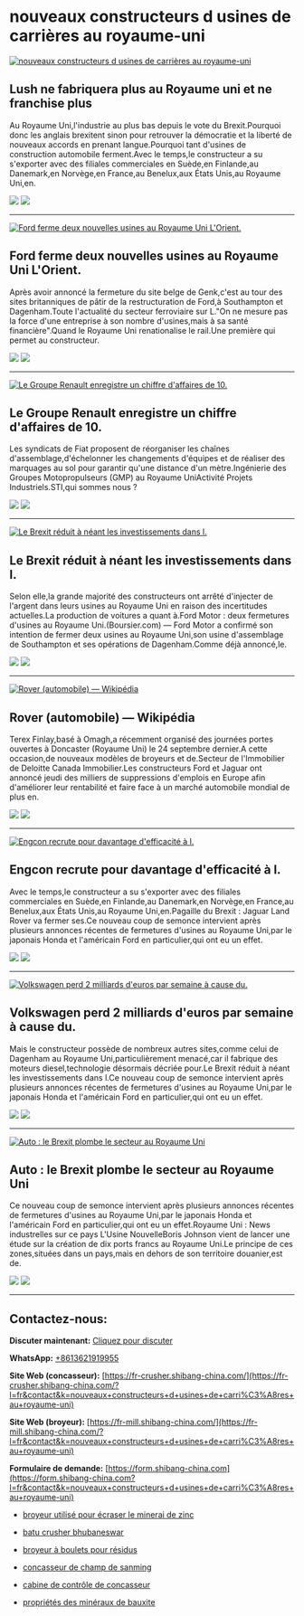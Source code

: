 # nouveaux constructeurs d usines de carrières au royaume-uni

<a href="https://swt.shibang-china.com/?l=fr&img&k=nouveaux+constructeurs+d+usines+de+carri%C3%A8res+au+royaume-uni" target="_blank">![nouveaux constructeurs d usines de carrières au royaume-uni](http://static.shibang-china.com/all-800x300/296.jpg)</a>

## Lush ne fabriquera plus au Royaume uni et ne franchise plus
Au Royaume Uni,l'industrie au plus bas depuis le vote du Brexit.Pourquoi donc les anglais brexitent sinon pour retrouver la démocratie et la liberté de nouveaux accords en prenant langue.Pourquoi tant d'usines de construction automobile ferment.Avec le temps,le constructeur a su s'exporter avec des filiales commerciales en Suède,en Finlande,au Danemark,en Norvège,en France,au Benelux,aux États Unis,au Royaume Uni,en.


<a href="https://whatsapp.shibangsoft.com/WhatsApp.php" target="_blank" title="WhatsApp">![](http://static.shibang-china.com/icon/whatsapp.png)</a> <a href="https://swt.shibang-china.com/?l=fr&icon&k=nouveaux+constructeurs+d+usines+de+carri%C3%A8res+au+royaume-uni" target="_blank">![](http://static.shibang-china.com/icon/chat-fr.png)</a>

---

<a href="https://swt.shibang-china.com/?l=fr&img&k=nouveaux+constructeurs+d+usines+de+carri%C3%A8res+au+royaume-uni" target="_blank">![Ford ferme deux nouvelles usines au Royaume Uni L'Orient.](http://static.shibang-china.com/all-800x300/545.jpg)</a>

## Ford ferme deux nouvelles usines au Royaume Uni L'Orient.
Après avoir annoncé la fermeture du site belge de Genk,c'est au tour des sites britanniques de pâtir de la restructuration de Ford,à Southampton et Dagenham.Toute l'actualité du secteur ferroviaire sur L."On ne mesure pas la force d'une entreprise à son nombre d'usines,mais à sa santé financière".Quand le Royaume Uni renationalise le rail.Une première qui permet au constructeur.


<a href="https://whatsapp.shibangsoft.com/WhatsApp.php" target="_blank" title="WhatsApp">![](http://static.shibang-china.com/icon/whatsapp.png)</a> <a href="https://swt.shibang-china.com/?l=fr&icon&k=nouveaux+constructeurs+d+usines+de+carri%C3%A8res+au+royaume-uni" target="_blank">![](http://static.shibang-china.com/icon/chat-fr.png)</a>

---

<a href="https://swt.shibang-china.com/?l=fr&img&k=nouveaux+constructeurs+d+usines+de+carri%C3%A8res+au+royaume-uni" target="_blank">![Le Groupe Renault enregistre un chiffre d'affaires de 10.](http://static.shibang-china.com/all-800x300/636.jpg)</a>

## Le Groupe Renault enregistre un chiffre d'affaires de 10.
Les syndicats de Fiat proposent de réorganiser les chaînes d'assemblage,d'échelonner les changements d'équipes et de réaliser des marquages au sol pour garantir qu'une distance d'un mètre.Ingénierie des Groupes Motopropulseurs (GMP) au Royaume UniActivité Projets Industriels.STI,qui sommes nous ?


<a href="https://whatsapp.shibangsoft.com/WhatsApp.php" target="_blank" title="WhatsApp">![](http://static.shibang-china.com/icon/whatsapp.png)</a> <a href="https://swt.shibang-china.com/?l=fr&icon&k=nouveaux+constructeurs+d+usines+de+carri%C3%A8res+au+royaume-uni" target="_blank">![](http://static.shibang-china.com/icon/chat-fr.png)</a>

---

<a href="https://swt.shibang-china.com/?l=fr&img&k=nouveaux+constructeurs+d+usines+de+carri%C3%A8res+au+royaume-uni" target="_blank">![Le Brexit réduit à néant les investissements dans l.](http://static.shibang-china.com/all-800x300/1349.jpg)</a>

## Le Brexit réduit à néant les investissements dans l.
Selon elle,la grande majorité des constructeurs ont arrêté d'injecter de l'argent dans leurs usines au Royaume Uni en raison des incertitudes actuelles.La production de voitures a quant à.Ford Motor : deux fermetures d'usines au Royaume Uni.(Boursier.com) — Ford Motor a confirmé son intention de fermer deux usines au Royaume Uni,son usine d'assemblage de Southampton et ses opérations de Dagenham.Comme déjà annoncé,le.


<a href="https://whatsapp.shibangsoft.com/WhatsApp.php" target="_blank" title="WhatsApp">![](http://static.shibang-china.com/icon/whatsapp.png)</a> <a href="https://swt.shibang-china.com/?l=fr&icon&k=nouveaux+constructeurs+d+usines+de+carri%C3%A8res+au+royaume-uni" target="_blank">![](http://static.shibang-china.com/icon/chat-fr.png)</a>

---

<a href="https://swt.shibang-china.com/?l=fr&img&k=nouveaux+constructeurs+d+usines+de+carri%C3%A8res+au+royaume-uni" target="_blank">![Rover (automobile) — Wikipédia](http://static.shibang-china.com/all-800x300/1377.jpg)</a>

## Rover (automobile) — Wikipédia
Terex Finlay,basé à Omagh,a récemment organisé des journées portes ouvertes à Doncaster (Royaume Uni) le 24 septembre dernier.A cette occasion,de nouveaux modèles de broyeurs et de.Secteur de l'Immobilier de Deloitte Canada Immobilier.Les constructeurs Ford et Jaguar ont annoncé jeudi des milliers de suppressions d'emplois en Europe afin d'améliorer leur rentabilité et faire face à un marché automobile mondial de plus en.


<a href="https://whatsapp.shibangsoft.com/WhatsApp.php" target="_blank" title="WhatsApp">![](http://static.shibang-china.com/icon/whatsapp.png)</a> <a href="https://swt.shibang-china.com/?l=fr&icon&k=nouveaux+constructeurs+d+usines+de+carri%C3%A8res+au+royaume-uni" target="_blank">![](http://static.shibang-china.com/icon/chat-fr.png)</a>

---

<a href="https://swt.shibang-china.com/?l=fr&img&k=nouveaux+constructeurs+d+usines+de+carri%C3%A8res+au+royaume-uni" target="_blank">![Engcon recrute pour davantage d'efficacité à l.](http://static.shibang-china.com/all-800x300/278.jpg)</a>

## Engcon recrute pour davantage d'efficacité à l.
Avec le temps,le constructeur a su s'exporter avec des filiales commerciales en Suède,en Finlande,au Danemark,en Norvège,en France,au Benelux,aux États Unis,au Royaume Uni,en.Pagaille du Brexit : Jaguar Land Rover va fermer ses.Ce nouveau coup de semonce intervient après plusieurs annonces récentes de fermetures d'usines au Royaume Uni,par le japonais Honda et l'américain Ford en particulier,qui ont eu un effet.


<a href="https://whatsapp.shibangsoft.com/WhatsApp.php" target="_blank" title="WhatsApp">![](http://static.shibang-china.com/icon/whatsapp.png)</a> <a href="https://swt.shibang-china.com/?l=fr&icon&k=nouveaux+constructeurs+d+usines+de+carri%C3%A8res+au+royaume-uni" target="_blank">![](http://static.shibang-china.com/icon/chat-fr.png)</a>

---

<a href="https://swt.shibang-china.com/?l=fr&img&k=nouveaux+constructeurs+d+usines+de+carri%C3%A8res+au+royaume-uni" target="_blank">![Volkswagen perd 2 milliards d'euros par semaine à cause du.](http://static.shibang-china.com/all-800x300/957.jpg)</a>

## Volkswagen perd 2 milliards d'euros par semaine à cause du.
Mais le constructeur possède de nombreux autres sites,comme celui de Dagenham au Royaume Uni,particulièrement menacé,car il fabrique des moteurs diesel,technologie désormais décriée pour.Le Brexit réduit à néant les investissements dans l.Ce nouveau coup de semonce intervient après plusieurs annonces récentes de fermetures d'usines au Royaume Uni,par le japonais Honda et l'américain Ford en particulier,qui ont eu un effet.


<a href="https://whatsapp.shibangsoft.com/WhatsApp.php" target="_blank" title="WhatsApp">![](http://static.shibang-china.com/icon/whatsapp.png)</a> <a href="https://swt.shibang-china.com/?l=fr&icon&k=nouveaux+constructeurs+d+usines+de+carri%C3%A8res+au+royaume-uni" target="_blank">![](http://static.shibang-china.com/icon/chat-fr.png)</a>

---

<a href="https://swt.shibang-china.com/?l=fr&img&k=nouveaux+constructeurs+d+usines+de+carri%C3%A8res+au+royaume-uni" target="_blank">![Auto : le Brexit plombe le secteur au Royaume Uni](http://static.shibang-china.com/all-800x300/83.jpg)</a>

## Auto : le Brexit plombe le secteur au Royaume Uni
Ce nouveau coup de semonce intervient après plusieurs annonces récentes de fermetures d'usines au Royaume Uni,par le japonais Honda et l'américain Ford en particulier,qui ont eu un effet.Royaume Uni : News industrelles sur ce pays L'Usine NouvelleBoris Johnson vient de lancer une étude sur la création de dix ports francs au Royaume Uni.Le principe de ces zones,situées dans un pays,mais en dehors de son territoire douanier,est de.


<a href="https://whatsapp.shibangsoft.com/WhatsApp.php" target="_blank" title="WhatsApp">![](http://static.shibang-china.com/icon/whatsapp.png)</a> <a href="https://swt.shibang-china.com/?l=fr&icon&k=nouveaux+constructeurs+d+usines+de+carri%C3%A8res+au+royaume-uni" target="_blank">![](http://static.shibang-china.com/icon/chat-fr.png)</a>

---
## Contactez-nous:

**Discuter maintenant:** [Cliquez pour discuter](https://swt.shibang-china.com?l=fr&contact&k=nouveaux+constructeurs+d+usines+de+carri%C3%A8res+au+royaume-uni)

**WhatsApp:**  [+8613621919955](https://whatsapp.shibangsoft.com/WhatsApp.php)

**Site Web (concasseur):** [https://fr-crusher.shibang-china.com/](https://fr-crusher.shibang-china.com/?l=fr&contact&k=nouveaux+constructeurs+d+usines+de+carri%C3%A8res+au+royaume-uni)

**Site Web (broyeur):** [https://fr-mill.shibang-china.com/](https://fr-mill.shibang-china.com/?l=fr&contact&k=nouveaux+constructeurs+d+usines+de+carri%C3%A8res+au+royaume-uni)

**Formulaire de demande:** [https://form.shibang-china.com](https://form.shibang-china.com?l=fr&contact&k=nouveaux+constructeurs+d+usines+de+carri%C3%A8res+au+royaume-uni)

* [broyeur utilisé pour écraser le minerai de zinc](../18/broyeur%20utilis%C3%A9%20pour%20%C3%A9craser%20le%20minerai%20de%20zinc.md)

* [batu crusher bhubaneswar](../12/batu%20crusher%20bhubaneswar.md)

* [broyeur à boulets pour résidus](../13/broyeur%20%C3%A0%20boulets%20pour%20r%C3%A9sidus.md)

* [concasseur de champ de sanming](../17/concasseur%20de%20champ%20de%20sanming.md)

* [cabine de contrôle de concasseur](../19/cabine%20de%20contr%C3%B4le%20de%20concasseur.md)

* [propriétés des minéraux de bauxite](../12/propri%C3%A9t%C3%A9s%20des%20min%C3%A9raux%20de%20bauxite.md)